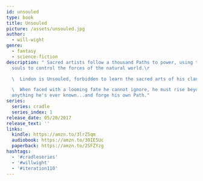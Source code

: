 ```yaml
---
id: unsouled
type: book
title: Unsouled
picture: /assets/unsouled.jpg
author:
  - will-wight
genre:
  - fantasy
  - science-fiction
description: " Sacred artists follow a thousand Paths to power, using their
  souls to control the forces of the natural world.\r

  \  Lindon is Unsouled, forbidden to learn the sacred arts of his clan.\r

  \  When faced with a looming fate he cannot ignore, he must rise beyond
  anything he's ever known...and forge his own Path."
series:
  series: cradle
  series_index: 1
release_date: 05/20/2017
release_text: ''
links:
  kindle: https://amzn.to/3lrZ5qm
  audiobook: https://amzn.to/30IE5Uc
  paperback: https://amzn.to/2SFZYzg
hashtags:
  - '#cradleseries'
  - '#willwight'
  - '#iteration110'
---
```

